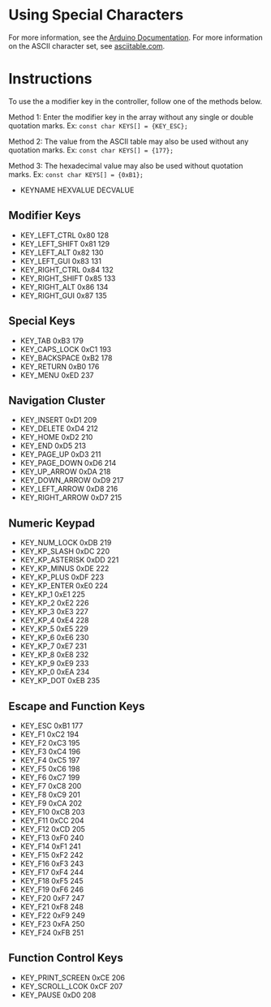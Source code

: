 # Using Special Characters
For more information, see the [Arduino Documentation](https://www.arduino.cc/en/Reference/KeyboardModifiers).
For more information on the ASCII character set, see [asciitable.com](asciitable.com).

# Instructions
To use the a modifier key in the controller, follow one of the methods below.

Method 1: Enter the modifier key in the array without any single or double quotation marks.
Ex: `const char KEYS[] = {KEY_ESC};`

Method 2: The value from the ASCII table may also be used without any quotation marks.
Ex: `const char KEYS[] = {177};`

Method 3: The hexadecimal value may also be used without quotation marks.
Ex: `const char KEYS[] = {0xB1};`


 - KEYNAME              HEXVALUE    DECVALUE
## Modifier Keys
- KEY_LEFT_CTRL         0x80        128
- KEY_LEFT_SHIFT        0x81        129
- KEY_LEFT_ALT          0x82        130
- KEY_LEFT_GUI          0x83        131
- KEY_RIGHT_CTRL        0x84        132
- KEY_RIGHT_SHIFT       0x85        133
- KEY_RIGHT_ALT         0x86        134
- KEY_RIGHT_GUI         0x87        135

## Special Keys
- KEY_TAB               0xB3        179
- KEY_CAPS_LOCK         0xC1        193
- KEY_BACKSPACE         0xB2        178
- KEY_RETURN            0xB0        176
- KEY_MENU              0xED        237

## Navigation Cluster
- KEY_INSERT            0xD1        209
- KEY_DELETE            0xD4        212
- KEY_HOME              0xD2        210
- KEY_END               0xD5        213
- KEY_PAGE_UP           0xD3        211
- KEY_PAGE_DOWN         0xD6        214
- KEY_UP_ARROW          0xDA        218
- KEY_DOWN_ARROW        0xD9        217
- KEY_LEFT_ARROW        0xD8        216
- KEY_RIGHT_ARROW       0xD7        215

## Numeric Keypad
- KEY_NUM_LOCK          0xDB        219
- KEY_KP_SLASH          0xDC        220
- KEY_KP_ASTERISK       0xDD        221
- KEY_KP_MINUS          0xDE        222
- KEY_KP_PLUS           0xDF        223
- KEY_KP_ENTER          0xE0        224
- KEY_KP_1              0xE1        225
- KEY_KP_2              0xE2        226
- KEY_KP_3              0xE3        227
- KEY_KP_4              0xE4        228
- KEY_KP_5              0xE5        229
- KEY_KP_6              0xE6        230
- KEY_KP_7              0xE7        231
- KEY_KP_8              0xE8        232
- KEY_KP_9              0xE9        233
- KEY_KP_0              0xEA        234
- KEY_KP_DOT            0xEB        235

## Escape and Function Keys
- KEY_ESC               0xB1        177
- KEY_F1                0xC2        194
- KEY_F2                0xC3        195
- KEY_F3                0xC4        196
- KEY_F4                0xC5        197
- KEY_F5                0xC6        198
- KEY_F6                0xC7        199
- KEY_F7                0xC8        200
- KEY_F8                0xC9        201
- KEY_F9                0xCA        202
- KEY_F10               0xCB        203
- KEY_F11               0xCC        204
- KEY_F12               0xCD        205
- KEY_F13               0xF0        240
- KEY_F14               0xF1        241
- KEY_F15               0xF2        242
- KEY_F16               0xF3        243
- KEY_F17               0xF4        244
- KEY_F18               0xF5        245
- KEY_F19               0xF6        246
- KEY_F20               0xF7        247
- KEY_F21               0xF8        248
- KEY_F22               0xF9        249
- KEY_F23               0xFA        250
- KEY_F24               0xFB        251

## Function Control Keys
- KEY_PRINT_SCREEN      0xCE        206
- KEY_SCROLL_LCOK       0xCF        207
- KEY_PAUSE             0xD0        208